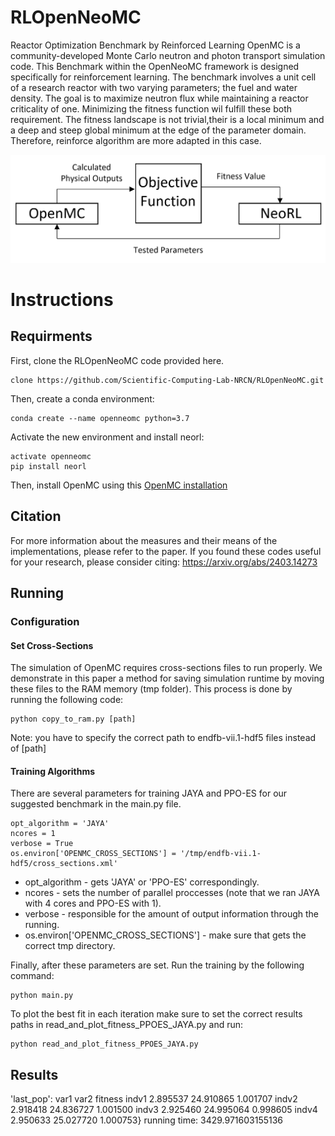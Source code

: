 # RLOpenNeoMC
Reactor Optimization Benchmark by Reinforced Learning
OpenMC is a community-developed Monte Carlo neutron and photon transport simulation code.
This Benchmark within the OpenNeoMC framework is designed specifically for reinforcement learning.
The benchmark involves a unit cell of a research reactor with two varying parameters; the fuel and water density.
The goal is to  maximize neutron flux while maintaining a reactor criticality of one.
Minimizing the fitness function wil fulfill these both requirement.
The fitness landscape is not trivial,their is a local minimum and a deep and steep global minimum at the edge of the parameter domain.
Therefore, reinforce algorithm are more adapted in this case.
 
![](images/opt_flow.PNG)
 
# Instructions
## Requirments
First, clone the RLOpenNeoMC code provided here.
```
clone https://github.com/Scientific-Computing-Lab-NRCN/RLOpenNeoMC.git
```
Then, create a conda environment:
```
conda create --name openneomc python=3.7
```
Activate the new environment and install neorl:
```
activate openneomc
pip install neorl
```
Then, install OpenMC using this [OpenMC installation](https://docs.openmc.org/en/v0.13.1/quickinstall.html#installing-from-source-on-linux-or-mac-os-x)

## Citation
For more information about the measures and their means of the implementations, please refer to the paper.
If you found these codes useful for your research, please consider citing: https://arxiv.org/abs/2403.14273

## Running
### Configuration
#### Set Cross-Sections
The simulation of OpenMC requires cross-sections files to run properly. We demonstrate in this paper a method for saving simulation runtime by moving these files to the RAM memory (tmp folder). This process is done by running the following code:
```
python copy_to_ram.py [path]
```
Note: you have to specify the correct path to endfb-vii.1-hdf5 files instead of [path]

#### Training Algorithms
There are several parameters for training JAYA and PPO-ES for our suggested benchmark in the main.py file.
```
opt_algorithm = 'JAYA'
ncores = 1 
verbose = True
os.environ['OPENMC_CROSS_SECTIONS'] = '/tmp/endfb-vii.1-hdf5/cross_sections.xml'
```
* opt_algorithm - gets 'JAYA' or 'PPO-ES' correspondingly.
* ncores - sets the number of parallel proccesses (note that we ran JAYA with 4 cores and PPO-ES with 1).
* verbose - responsible for the amount of output information through the running.
* os.environ['OPENMC_CROSS_SECTIONS'] - make sure that  gets the correct tmp directory.

Finally, after these parameters are set. Run the training by the following command: 
```
python main.py
```
To plot the best fit in each iteration make sure to set the correct results paths in read_and_plot_fitness_PPOES_JAYA.py and run:
```
python read_and_plot_fitness_PPOES_JAYA.py
```
## Results
'last_pop':            var1       var2   fitness
indv1  2.895537  24.910865  1.001707
indv2  2.918418  24.836727  1.001500
indv3  2.925460  24.995064  0.998605
indv4  2.950633  25.027720  1.000753}
running time:
 3429.971603155136
